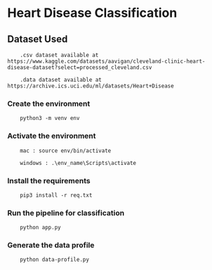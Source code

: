 # Heart Disease Classification

## Dataset Used

```
    .csv dataset available at https://www.kaggle.com/datasets/aavigan/cleveland-clinic-heart-disease-dataset?select=processed_cleveland.csv
```
``` 
    .data dataset available at https://archive.ics.uci.edu/ml/datasets/Heart+Disease
```

### Create the environment

```
    python3 -m venv env 
```

### Activate the environment

```
    mac : source env/bin/activate
    
    windows : .\env_name\Scripts\activate
```

### Install the requirements

```
    pip3 install -r req.txt
```

### Run the pipeline for classification

```
    python app.py
```

### Generate the data profile

```
    python data-profile.py
```